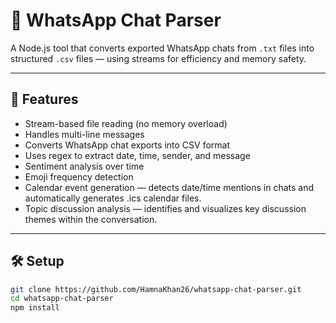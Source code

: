 # 💬 WhatsApp Chat Parser

A Node.js tool that converts exported WhatsApp chats from `.txt` files into structured `.csv` files — using streams for efficiency and memory safety.

---

## 🚀 Features

- Stream-based file reading (no memory overload)
- Handles multi-line messages
- Converts WhatsApp chat exports into CSV format
- Uses regex to extract date, time, sender, and message
- Sentiment analysis over time
- Emoji frequency detection
- Calendar event generation — detects date/time mentions in chats and automatically generates .ics calendar files.
- Topic discussion analysis — identifies and visualizes key discussion themes within the conversation.

---

## 🛠️ Setup

```bash
git clone https://github.com/HamnaKhan26/whatsapp-chat-parser.git
cd whatsapp-chat-parser
npm install
